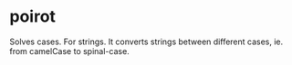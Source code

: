 # poirot
Solves cases. For strings. It converts strings between different cases, ie. from camelCase to spinal-case.
